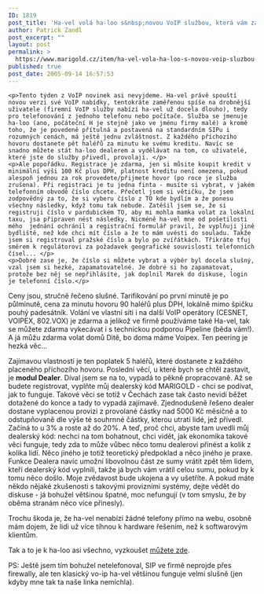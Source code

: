 ```yaml
---
ID: 1819
post_title: 'Ha-vel volá ha-loo s&nbsp;novou VoIP službou, která vám zaplatí za příchozí hovor'
author: Patrick Zandl
post_excerpt: ""
layout: post
permalink: >
  https://www.marigold.cz/item/ha-vel-vola-ha-loo-s-novou-voip-sluzbou-ktera-vam-zaplati-za-prichozi-hovor
published: true
post_date: 2005-09-14 16:57:53
---
```

	<p>Tento týden z VoIP novinek asi nevyjdeme. Ha-vel právě spouští novou verzi své VoIP nabídky, tentokráte zaměřenou spíše na drobnější uživatele (firemní VoIP služby nabízí ha-vel už docela dlouho), tedy pro telefonování z jednoho telefonu nebo počítače. Služba se jmenuje ha-loo (ano, počáteční H je stejně jako ve jménu firmy malé) a kromě toho, že je povedeně přítulná a postavená na standardním SIPu i rozumných cenách, má ještě jednu zvláštnost. Z každého příchozího hovoru dostanete pět haléřů za minutu ke svému kreditu. Navíc se snadno můžete stát ha-loo dealerem a vydělávat na tom, co uživatelé, které jste do služby přivedl, provolají. </p>
	<p>Ale popořádku. Registrace je zdarma, jen si můsite koupit kredit v minimální výši 100 Kč plus DPH, platnost kreditu není omezena, pokud alespoň jednou za rok provedete/přijmete hovor (po roce je služba zrušena). Při registraci je tu jedna finta - musíte si vybrat, v jakém telefonním obvodě číslo chcete. Přečetl jsem si větičku, že jsem zodpovědný za to, že si vyberu číslo z TO kde bydlím a že ponesu všechny následky, když tomu tak nebude. Zatěšil jsem se, že si registruji číslo v pardubickém TO, aby mi mohla mamka volat za lokální taxu, jsa připraven nést následky. Nicméně ha-vel mne od pošetilosti mého  jednání ochránil a registrační formulář pravil, že vyplňuji jiné bydliště, než kde chci mít číslo a že to mám uvésti do souladu. Takže jsem si registroval pražské číslo a bylo po zvířátkách. Třikráte tfuj směrem k regulátorovi za požadavek geografické souvislosti telefonních čísel... </p>
	<p>Dobré zase je, že číslo si můžete vybrat a výběr byl docela slušný, vzal jsem si hezké, zapamatovatelné. Je dobré si ho zapamatovat, protože bez něj se nepřihlásíte, jak doplnil Marek do diskuse, login je telefonní číslo.</p>
<p>Ceny jsou, stručně řečeno slušné. Tarifikování po první minutě je po půlminutě, cena za minutu hovoru 90 haléřů plus DPH, lokálně mimo špičku pouhý padesátník. Volání ve vlastní síti i na další VoIP operátory (CESNET, VOIPEX, 802.VOX) je zdarma a jelikož ve firmě používáme také Ha-vel, tak se můžete zdarma vykecávat i s technickou podporou Pipeline (běda vám!).  A já můžu zdarma volat domů Ditě, bo doma máme Voipex. Ten peering je hezká věc... </p>
	<p>Zajímavou vlastností je ten poplatek 5 haléřů, které dostanete z každého placeného příchozího hovoru. Poslední věcí, u které bych se chtěl zastavit, je <strong>modul Dealer</strong>. Díval jsem se na to, vypadá to pěkně propracovaně. Až se budete registrovat, vyplňte můj dealerský kód MARIGOLD - chci se podívat, jak to funguje. Takové věci se totiž v Čechách zase tak často nevidí běžet dotažené do konce a tady to vypadá zajímavě. Zjednodušeně řešeno dealer dostane vyplacenou provizi z provolané částky nad 5000 Kč měsíčně a to odstupňovaně dle výše té souhrnné částky, kterou utratí lidé, jež přivedl. Začíná to u 3% a roste až do 20%. A teď, proč chci, abyste tam uvedli můj dealerský kód: nechci na tom bohatnout, chci vidět, jak ekonomika takové věci funguje, tedy zda to může vůbec něco tomu dealerovi přinést a kolik z kolika lidí. Něco jiného je totiž teoretický předpoklad a něco jiného je praxe. Funkce Dealera navíc umožní libovolnou část ze sumy vrátit zpět těm lidem, kteří dealerský kód vyplnili, takže já bych vám vrátil celou sumu, pokud  by k tomu něco došlo. Moje zvědavost bude ukojena a vy ušetříte. A pokud máte někdo nějaké zkušenosti s takovými provizními systémy, dejte vědět do diskuse - já bohužel většinou špatné, moc nefungují (v tom smyslu, že by oběma stranám něco více přinesly).</p>
	<p>Trochu škoda je, že ha-vel nenabízí žádné telefony přímo na webu, osobně mám dojem, že lidi už více tíhnou k hardware řešením, než k softwarovým klientům. </p>
	<p>Tak a to je k ha-loo asi všechno, vyzkoušet <a href="http://www.ha-loo.cz/">můžete zde</a>. </p>
	<p>PS: Ještě jsem tím bohužel netelefonoval, SIP ve firmě neprojde přes firewally, ale ten klasický vo-ip ha-vel většinou funguje velmi slušně (jen kdyby mne tak ta naše linka nemíchla).
</p>